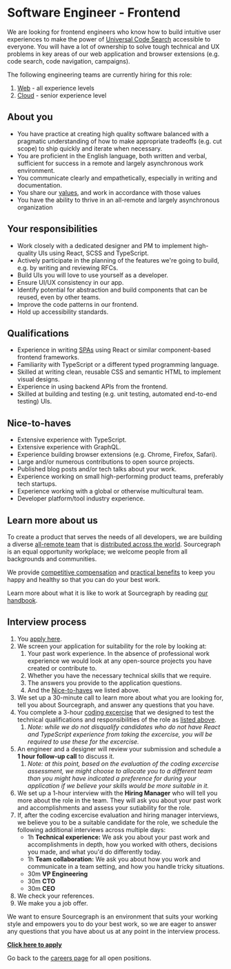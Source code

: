 # Software Engineer - Frontend

We are looking for frontend engineers who know how to build intuitive user experiences to make the power of [Universal Code Search](https://about.sourcegraph.com/product) accessible to everyone. You will have a lot of ownership to solve tough technical and UX problems in key areas of our web application and browser extensions (e.g. code search, code navigation, campaigns).

The following engineering teams are currently hiring for this role:

1. [Web](../web/index.md#growth-plan) - all experience levels
2. [Cloud](../cloud/index.md#growth-plan) - senior experience level

## About you

- You have practice at creating high quality software balanced with a pragmatic understanding of how to make appropriate tradeoffs (e.g. cut scope) to ship quickly and iterate when necessary.
- You are proficient in the English language, both written and verbal, sufficient for success in a remote and largely asynchronous work environment.
- You communicate clearly and empathetically, especially in writing and documentation.
- You share our [values](../../../company/values.md), and work in accordance with those values
- You have the ability to thrive in an all-remote and largely asynchronous organization

## Your responsibilities

- Work closely with a dedicated designer and PM to implement high-quality UIs using React, SCSS and TypeScript.
- Actively participate in the planning of the features we're going to build, e.g. by writing and reviewing RFCs.
- Build UIs you will love to use yourself as a developer.
- Ensure UI/UX consistency in our app.
- Identify potential for abstraction and build components that can be reused, even by other teams.
- Improve the code patterns in our frontend.
- Hold up accessibility standards.

## Qualifications

- Experience in writing [SPAs](https://en.wikipedia.org/wiki/Single-page_application) using React or similar component-based frontend frameworks.
- Familiarity with TypeScript or a different typed programming language.
- Skilled at writing clean, reusable CSS and semantic HTML to implement visual designs.
- Experience in using backend APIs from the frontend.
- Skilled at building and testing (e.g. unit testing, automated end-to-end testing) UIs.

## Nice-to-haves

- Extensive experience with TypeScript.
- Extensive experience with GraphQL.
- Experience building browser extensions (e.g. Chrome, Firefox, Safari).
- Large and/or numerous contributions to open source projects.
- Published blog posts and/or tech talks about your work.
- Experience working on small high-performing product teams, preferably tech startups.
- Experience working with a global or otherwise multicultural team.
- Developer platform/tool industry experience.

## Learn more about us

To create a product that serves the needs of all developers, we are building a diverse [all-remote team](../../../company/remote/index.md) that is [distributed across the world](../../../company/team/index.md). Sourcegraph is an equal opportunity workplace; we welcome people from all backgrounds and communities.

We provide [competitive compensation](../../people-ops/compensation.md) and [practical benefits](../../people-ops/benefits-and-perks.md) to keep you happy and healthy so that you can do your best work.

Learn more about what it is like to work at Sourcegraph by reading [our handbook](../../index.md).

## Interview process

1. You [apply here](https://jobs.lever.co/sourcegraph/b2f9a8b0-cc06-4629-81a0-0f2fa64271c7/apply).
1. We screen your application for suitability for the role by looking at:
   1. Your past work experience. In the absence of professional work experience we would look at any open-source projects you have created or contribute to.
   1. Whether you have the necessary technical skills that we require.
   1. The answers you provide to the application questions.
   1. And the [Nice-to-haves](#nice-to-haves) we listed above.
1. We set up a 30-minute call to learn more about what you are looking for, tell you about Sourcegraph, and answer any questions that you have.
1. You complete a 3-hour [coding excercise](software-engineer-coding-exercise.md#frontend-coding-exercise) that we designed to test the technical qualifications and responsibilities of the role as [listed above](#your-responsibilities).
   1. _Note: while we do not disqualify candidates who do not have React and TypeScript experience from taking the excercise, you will be required to use these for the excercise._
1. An engineer and a designer will review your submission and schedule a **1 hour follow-up call** to discuss it.
   1. _Note: at this point, based on the evaluation of the coding excercise assessment, we might choose to allocate you to a different team than you might have indicated a preference for during your application if we believe your skills would be more suitable in it._
1. We set up a 1-hour interview with the **Hiring Manager** who will tell you more about the role in the team. They will ask you about your past work and accomplishments and assess your sutiability for the role.
1. If, after the coding excercise evaluation and hiring manager interviews, we believe you to be a suitable candidate for the role, we schedule the following additional interviews across multiple days:
   - 1h **Technical experience:** We ask you about your past work and accomplishments in depth, how you worked with others, decisions you made, and what you'd do differently today.
   - 1h **Team collaboration:** We ask you about how you work and communicate in a team setting, and how you handle tricky situations.
   - 30m **VP Engineering**
   - 30m **CTO**
   - 30m **CEO**
1. We check your references.
1. We make you a job offer.

We want to ensure Sourcegraph is an environment that suits your working style and empowers you to do your best work, so we are eager to answer any questions that you have about us at any point in the interview process.

**[Click here to apply](https://jobs.lever.co/sourcegraph/b2f9a8b0-cc06-4629-81a0-0f2fa64271c7/apply)**

Go back to the [careers page](../../../company/careers.md) for all open positions.
